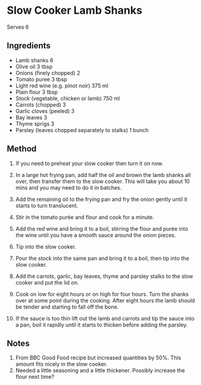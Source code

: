 # Slow Cooker Lamb Shanks

Serves 6

## Ingredients

- Lamb shanks 6
- Olive oil 3 tbsp
- Onions (finely chopped) 2
- Tomato puree 3 tbsp
- Light red wine (e.g. pinot noir) 375 ml
- Plain flour 3 tbsp
- Stock (vegetable, chicken or lamb) 750 ml
- Carrots (chopped) 3
- Garlic cloves (peeled) 3
- Bay leaves 3
- Thyme sprigs 3
- Parsley (leaves chopped separately to stalks) 1 bunch

## Method

1. If you need to preheat your slow cooker then turn it on now.

2. In a large hot frying pan, add half the oil and brown the lamb shanks all over, then transfer them to the slow cooker. This will take you about 10 mins and you may need to do it in batches.

3. Add the remaining oil to the frying pan and fry the onion gently until it starts to turn translucent.

4. Stir in the tomato purée and flour and cook for a minute.

5. Add the red wine and bring it to a boil, stirring the flour and purée into the wine until you have a smooth sauce around the onion pieces.

6. Tip into the slow cooker.

7. Pour the stock into the same pan and bring it to a boil, then tip into the slow cooker.

8. Add the carrots, garlic, bay leaves, thyme and parsley stalks to the slow cooker and put the lid on.

9. Cook on low for eight hours or on high for four hours. Turn the shanks over at some point during the cooking.  After eight hours the lamb should be tender and starting to fall off the bone.

11. If the sauce is too thin lift out the lamb and carrots and tip the sauce into a pan, boil it rapidly until it starts to thicken before adding the parsley.

## Notes

1. From BBC Good Food recipe but increased quantities by 50%.  This amount fits nicely in the slow cooker.
2. Needed a little seasoning and a little thickener.  Possibly increase the flour next time?

